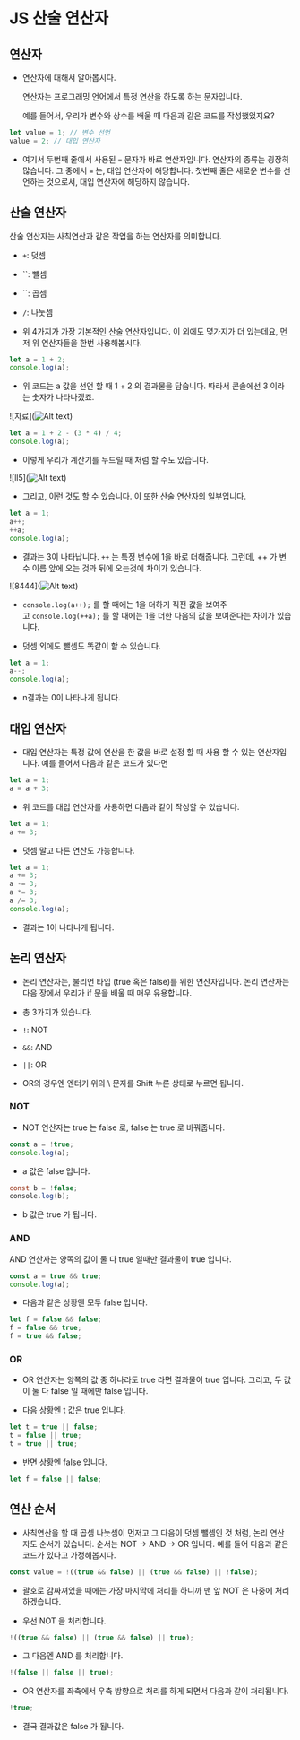 # JS 산술 연산자

## **연산자**

- 연산자에 대해서 알아봅시다.

  연산자는 프로그래밍 언어에서 특정 연산을 하도록 하는 문자입니다.

  예를 들어서, 우리가 변수와 상수를 배울 때 다음과 같은 코드를 작성했었지요?

```jsx
let value = 1; // 변수 선언
value = 2; // 대입 연산자
```

- 여기서 두번째 줄에서 사용된 `=` 문자가 바로 연산자입니다. 연산자의 종류는 굉장히 많습니다. 그 중에서 `=` 는, 대입 연산자에 해당합니다. 첫번째 줄은 새로운 변수를 선언하는 것으로서, 대입 연산자에 해당하지 않습니다.

## **산술 연산자**

산술 연산자는 사칙연산과 같은 작업을 하는 연산자를 의미합니다.

- `+`: 덧셈
- ``: 뺼셈
- ``: 곱셈
- `/`: 나눗셈

- 위 4가지가 가장 기본적인 산술 연산자입니다. 이 외에도 몇가지가 더 있는데요, 먼저 위 연산자들을 한번 사용해봅시다.

```jsx
let a = 1 + 2;
console.log(a);
```

- 위 코드는 a 값을 선언 할 때 1 + 2 의 결과물을 담습니다. 따라서 콘솔에선 3 이라는 숫자가 나타나겠죠.

![자료](![Alt text](image-1.png))

```jsx
let a = 1 + 2 - (3 * 4) / 4;
console.log(a);
```

- 이렇게 우리가 계산기를 두드릴 때 처럼 할 수도 있습니다.

![ll5](![Alt text](212.png))

- 그리고, 이런 것도 할 수 있습니다. 이 또한 산술 연산자의 일부입니다.

```jsx
let a = 1;
a++;
++a;
console.log(a);
```

- 결과는 3이 나타납니다. `++` 는 특정 변수에 1을 바로 더해줍니다. 그런데, ++ 가 변수 이름 앞에 오는 것과 뒤에 오는것에 차이가 있습니다.

![8444](![Alt text](image.png))

- `console.log(a++);` 를 할 때에는 1을 더하기 직전 값을 보여주고 `console.log(++a);` 를 할 때에는 1을 더한 다음의 값을 보여준다는 차이가 있습니다.

- 덧셈 외에도 뺄셈도 똑같이 할 수 있습니다.

```jsx
let a = 1;
a--;
console.log(a);
```

- n결과는 0이 나타나게 됩니다.

## **대입 연산자**

- 대입 연산자는 특정 값에 연산을 한 값을 바로 설정 할 때 사용 할 수 있는 연산자입니다. 예를 들어서 다음과 같은 코드가 있다면

```jsx
let a = 1;
a = a + 3;
```

- 위 코드를 대입 연산자를 사용하면 다음과 같이 작성할 수 있습니다.

```jsx
let a = 1;
a += 3;
```

- 덧셈 말고 다른 연산도 가능합니다.

```jsx
let a = 1;
a += 3;
a -= 3;
a *= 3;
a /= 3;
console.log(a);
```

- 결과는 1이 나타나게 됩니다.

## **논리 연산자**

- 논리 연산자는, 불리언 타입 (true 혹은 false)를 위한 연산자입니다. 논리 연산자는 다음 장에서 우리가 if 문을 배울 때 매우 유용합니다.

- 총 3가지가 있습니다.

- `!`: NOT
- `&&`: AND
- `||`: OR

- OR의 경우엔 엔터키 위의 \ 문자를 Shift 누른 상태로 누르면 됩니다.

### **NOT**

- NOT 연산자는 true 는 false 로, false 는 true 로 바꿔줍니다.

```jsx
const a = !true;
console.log(a);
```

- a 값은 false 입니다.

```java
const b = !false;
console.log(b);
```

- b 값은 true 가 됩니다.

### **AND**

AND 연산자는 양쪽의 값이 둘 다 true 일때만 결과물이 true 입니다.

```jsx
const a = true && true;
console.log(a);
```

- 다음과 같은 상황엔 모두 false 입니다.

```jsx
let f = false && false;
f = false && true;
f = true && false;
```

### **OR**

- OR 연산자는 양쪽의 값 중 하나라도 true 라면 결과물이 true 입니다. 그리고, 두 값이 둘 다 false 일 때에만 false 입니다.

- 다음 상황엔 t 값은 true 입니다.

```jsx
let t = true || false;
t = false || true;
t = true || true;
```

- 반면 상황엔 false 입니다.

```jsx
let f = false || false;
```

## **연산 순서**

- 사칙연산을 할 때 곱셈 나눗셈이 먼저고 그 다음이 덧셈 뺄셈인 것 처럼, 논리 연산자도 순서가 있습니다. 순서는 NOT -> AND -> OR 입니다. 예를 들어 다음과 같은 코드가 있다고 가정해봅시다.

```jsx
const value = !((true && false) || (true && false) || !false);
```

- 괄호로 감싸져있을 때에는 가장 마지막에 처리를 하니까 맨 앞 NOT 은 나중에 처리하겠습니다.

- 우선 NOT 을 처리합니다.

```jsx
!((true && false) || (true && false) || true);
```

- 그 다음엔 AND 를 처리합니다.

```jsx
!(false || false || true);
```

- OR 연산자를 좌측에서 우측 방향으로 처리를 하게 되면서 다음과 같이 처리됩니다.

```jsx
!true;
```

- 결국 결과값은 false 가 됩니다.
